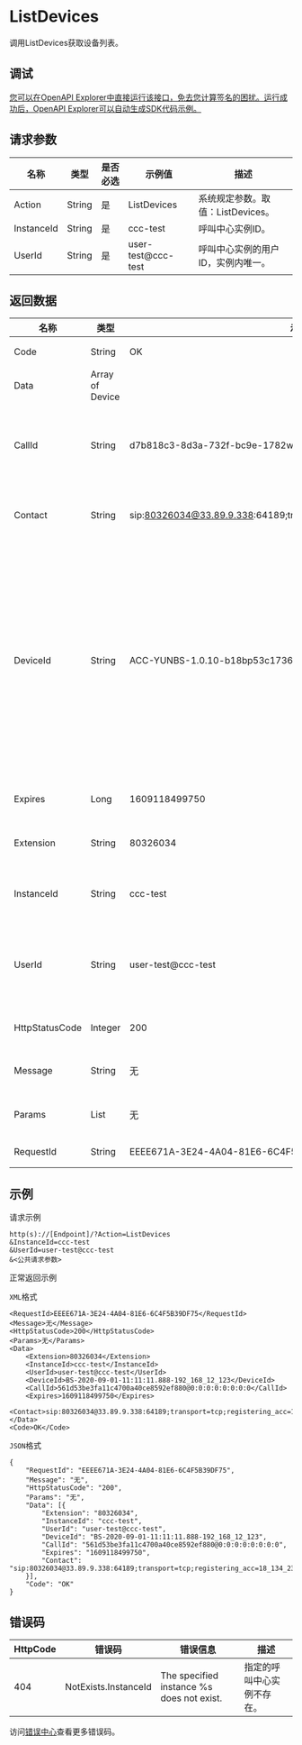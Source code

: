 # ListDevices

调用ListDevices获取设备列表。

## 调试

[您可以在OpenAPI Explorer中直接运行该接口，免去您计算签名的困扰。运行成功后，OpenAPI Explorer可以自动生成SDK代码示例。](https://api.aliyun.com/#product=CCC&api=ListDevices&type=RPC&version=2020-07-01)

## 请求参数

|名称|类型|是否必选|示例值|描述|
|--|--|----|---|--|
|Action|String|是|ListDevices|系统规定参数。取值：ListDevices。 |
|InstanceId|String|是|ccc-test|呼叫中心实例ID。 |
|UserId|String|是|user-test@ccc-test|呼叫中心实例的用户ID，实例内唯一。 |

## 返回数据

|名称|类型|示例值|描述|
|--|--|---|--|
|Code|String|OK|响应码。 |
|Data|Array of Device| |数据。 |
|CallId|String|d7b818c3-8d3a-732f-bc9e-1782wa16e455|设备注册信令的Call ID。 |
|Contact|String|sip:80326034@33.89.9.338:64189;transport=tcp;registering\_acc=18\_134\_23\_4|设备地址信息。 |
|DeviceId|String|ACC-YUNBS-1.0.10-b18bp53c1736c2914176a801ei90|如果座席注册了SIP话机，则此参数是SIP话机设备的设备ID，否则为空。 |
|Expires|Long|1609118499750|过期时间。 |
|Extension|String|80326034|分机号码。 |
|InstanceId|String|ccc-test|呼叫中心实例ID。 |
|UserId|String|user-test@ccc-test|呼叫中心实例的用户ID。 |
|HttpStatusCode|Integer|200|HTTP状态码。 |
|Message|String|无|响应信息。 |
|Params|List|无|响应参数。 |
|RequestId|String|EEEE671A-3E24-4A04-81E6-6C4F5B39DF75|请求ID。 |

## 示例

请求示例

```
http(s)://[Endpoint]/?Action=ListDevices
&InstanceId=ccc-test
&UserId=user-test@ccc-test
&<公共请求参数>
```

正常返回示例

`XML`格式

```
<RequestId>EEEE671A-3E24-4A04-81E6-6C4F5B39DF75</RequestId>
<Message>无</Message>
<HttpStatusCode>200</HttpStatusCode>
<Params>无</Params>
<Data>
    <Extension>80326034</Extension>
    <InstanceId>ccc-test</InstanceId>
    <UserId>user-test@ccc-test</UserId>
    <DeviceId>BS-2020-09-01-11:11:11.888-192_168_12_123</DeviceId>
    <CallId>561d53be3fa11c4700a40ce8592ef880@0:0:0:0:0:0:0:0</CallId>
    <Expires>1609118499750</Expires>
    <Contact>sip:80326034@33.89.9.338:64189;transport=tcp;registering_acc=18_134_23_4</Contact>
</Data>
<Code>OK</Code>
```

`JSON`格式

```
{
	"RequestId": "EEEE671A-3E24-4A04-81E6-6C4F5B39DF75",
	"Message": "无",
	"HttpStatusCode": "200",
	"Params": "无",
	"Data": [{
		"Extension": "80326034",
		"InstanceId": "ccc-test",
		"UserId": "user-test@ccc-test",
		"DeviceId": "BS-2020-09-01-11:11:11.888-192_168_12_123",
		"CallId": "561d53be3fa11c4700a40ce8592ef880@0:0:0:0:0:0:0:0",
		"Expires": "1609118499750",
		"Contact": "sip:80326034@33.89.9.338:64189;transport=tcp;registering_acc=18_134_23_4"
	}],
	"Code": "OK"
}
```

## 错误码

|HttpCode|错误码|错误信息|描述|
|--------|---|----|--|
|404|NotExists.InstanceId|The specified instance %s does not exist.|指定的呼叫中心实例不存在。|

访问[错误中心](https://error-center.aliyun.com/status/product/CCC)查看更多错误码。

